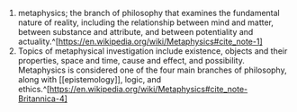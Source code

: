 1. metaphysics; the branch of philosophy that examines the fundamental nature of reality, including the relationship between mind and matter, between substance and attribute, and between potentiality and actuality.^[https://en.wikipedia.org/wiki/Metaphysics#cite_note-1]
2. Topics of metaphysical investigation include existence, objects and their properties, space and time, cause and effect, and possibility. Metaphysics is considered one of the four main branches of philosophy, along with [[epistemology]], logic, and ethics.^[https://en.wikipedia.org/wiki/Metaphysics#cite_note-Britannica-4]